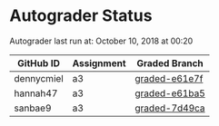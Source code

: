 # Autograder Status
Autograder last run at: October 10, 2018 at 00:20

| GitHub ID | Assignment | Graded Branch |
|-----------|------------|---------------|
| dennycmiel | a3 | [graded-e61e7f](https://github.com/Fall2018COMP401-001/a3-dennycmiel/tree/graded-e61e7f) | 
| hannah47 | a3 | [graded-e61ba5](https://github.com/Fall2018COMP401-001/a3-hannah47/tree/graded-e61ba5) | 
| sanbae9 | a3 | [graded-7d49ca](https://github.com/Fall2018COMP401-001/a3-sanbae9/tree/graded-7d49ca) | 
